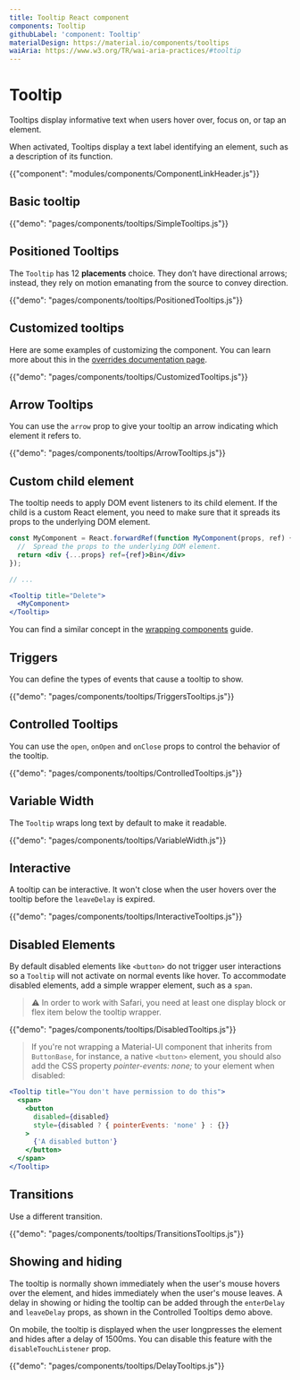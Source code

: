 ```yaml
---
title: Tooltip React component
components: Tooltip
githubLabel: 'component: Tooltip'
materialDesign: https://material.io/components/tooltips
waiAria: https://www.w3.org/TR/wai-aria-practices/#tooltip
---
```


# Tooltip

<p class="description">Tooltips display informative text when users hover over, focus on, or tap an element.</p>

When activated, Tooltips display a text label identifying an element, such as a description of its function.

{{"component": "modules/components/ComponentLinkHeader.js"}}

## Basic tooltip

{{"demo": "pages/components/tooltips/SimpleTooltips.js"}}

## Positioned Tooltips

The `Tooltip` has 12 **placements** choice.
They don’t have directional arrows; instead, they rely on motion emanating from the source to convey direction.

{{"demo": "pages/components/tooltips/PositionedTooltips.js"}}

## Customized tooltips

Here are some examples of customizing the component. You can learn more about this in the
[overrides documentation page](/customization/components/).

{{"demo": "pages/components/tooltips/CustomizedTooltips.js"}}

## Arrow Tooltips

You can use the `arrow` prop to give your tooltip an arrow indicating which element it refers to.

{{"demo": "pages/components/tooltips/ArrowTooltips.js"}}

## Custom child element

The tooltip needs to apply DOM event listeners to its child element.
If the child is a custom React element, you need to make sure that it spreads its props to the underlying DOM element.

```jsx
const MyComponent = React.forwardRef(function MyComponent(props, ref) {
  //  Spread the props to the underlying DOM element.
  return <div {...props} ref={ref}>Bin</div>
});

// ...

<Tooltip title="Delete">
  <MyComponent>
</Tooltip>
```

You can find a similar concept in the [wrapping components](/guides/composition/#wrapping-components) guide.

## Triggers

You can define the types of events that cause a tooltip to show.

{{"demo": "pages/components/tooltips/TriggersTooltips.js"}}

## Controlled Tooltips

You can use the `open`, `onOpen` and `onClose` props to control the behavior of the tooltip.

{{"demo": "pages/components/tooltips/ControlledTooltips.js"}}

## Variable Width

The `Tooltip` wraps long text by default to make it readable.

{{"demo": "pages/components/tooltips/VariableWidth.js"}}

## Interactive

A tooltip can be interactive. It won't close when the user hovers over the tooltip before the `leaveDelay` is expired.

{{"demo": "pages/components/tooltips/InteractiveTooltips.js"}}

## Disabled Elements

By default disabled elements like `<button>` do not trigger user interactions so a `Tooltip` will not activate on normal events like hover. To accommodate disabled elements, add a simple wrapper element, such as a `span`.

> ⚠️ In order to work with Safari, you need at least one display block or flex item below the tooltip wrapper.

{{"demo": "pages/components/tooltips/DisabledTooltips.js"}}

> If you're not wrapping a Material-UI component that inherits from `ButtonBase`, for instance, a native `<button>` element, you should also add the CSS property _pointer-events: none;_ to your element when disabled:

```jsx
<Tooltip title="You don't have permission to do this">
  <span>
    <button
      disabled={disabled}
      style={disabled ? { pointerEvents: 'none' } : {}}
    >
      {'A disabled button'}
    </button>
  </span>
</Tooltip>
```

## Transitions

Use a different transition.

{{"demo": "pages/components/tooltips/TransitionsTooltips.js"}}

## Showing and hiding

The tooltip is normally shown immediately when the user's mouse hovers over the element, and hides immediately when the user's mouse leaves. A delay in showing or hiding the tooltip can be added through the `enterDelay` and `leaveDelay` props, as shown in the Controlled Tooltips demo above.

On mobile, the tooltip is displayed when the user longpresses the element and hides after a delay of 1500ms. You can disable this feature with the `disableTouchListener` prop.

{{"demo": "pages/components/tooltips/DelayTooltips.js"}}
